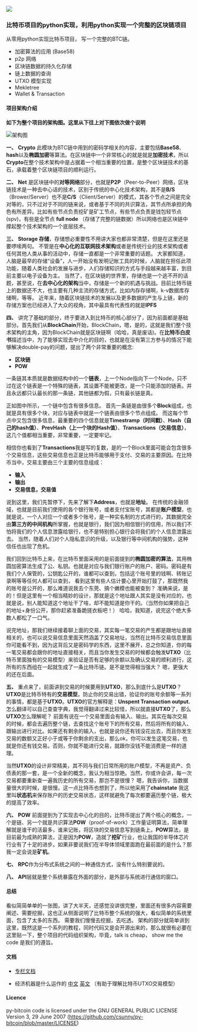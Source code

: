 
<a href="https://travis-ci.org/csunny/py-bitcoin"><img src="https://travis-ci.com/csunny/py-bitcoin.svg?branch=master" /></a>
### 比特币项目的python实现，利用python实现一个完整的区块链项目

从零用python实现比特币项目， 写一个完整的BTC链。

- 加密算法的应用 (Base58)
- p2p 网络
- 区块链数据的持久化存储
- 链上数据的查询
- UTXO 模型实现
- Mekletree 
- Wallet & Transaction



#### 项目架构介绍

**如下为整个项目的架构图。这里从下往上对下图依次做个说明**

![架构图](https://github.com/csunny/py-bitcoin/blob/master/docs/resource/img/py-bitcoin.jpeg)


**一、**  **Crypto** 此模块为BTC链中用到的密码学相关的内容，主要包括**Base58**、**hash**以及**椭圆加密**等算法。在区块链中一个非常核心的就是就是**加密技术**，所以**Crypto**在整个技术架构中是占据着一个相当重要的位置，是整个区块链技术的基石，承载着整个区块链项目的顺利运行。

**二、**  **Net** 是区块链中的**对等网络**部分，也就是**P2P**（Peer-to-Peer）网络，区块链技术是一种去中心话的技术，区别于传统的中心化技术架构，其不是**B/S**（Brower/Server）也不是**C/S**（Client/Server）的模式，其各个节点之间是完全对等的，只不过对于不同的链来说，或者基于不同的共识算法，其节点所承担的角色有所差异。比如有些节点负责挖矿是矿工节点，有些节点负责是钱包轻节点(spv)，有些是全节点 **full node** （存储了完整的链数据）所以网络也是区块链中撑起整个技术架构的一个底层技术。

**三、** **Storage 存储**，存储想必重要性不用讲大家也都非常清楚，但是在这里还是要啰嗦两句。 不管是在**中心化的互联网技术架构**或者是传统行业的技术架构或者任何其他人类从事的活动中，存储一直都是一个非常重要的话题。 大家都知道，人脑是最早的存储“设备”，人一开始没有发明记帐工具的时候，人脑就在担任此项功能，随着人类社会的发展与进步，人们存储知识的方式与手段越来越丰富，到目前主要以电子设备为主。 当然了，在区块链的世界里，存储也是一个逃不开的话题，甚至说，在**去中心化的架构**当中，存储是一个新的机遇与挑战。目前比特币链上的数据还不大，也主要有几种主流的存储方式，比如内存存储啊，k-v数据库存储啊，等等。 近年来，随着区块链技术的发展以及更多数据的产生与上链，新的存储方案也已经进入了大众的视角，其中最具有代表性的就是**IPFS**   

**四、** 讲完了基础的部分，终于要进入到比特币的核心部分了，因为前面都是基础部分。首先我们从**BlockChain**开始，BlockChain，嗯，是的，这就是我们整个技术架构的主角，因为BlockChain就是区块链啊（哈哈，真是废话)。在**比特币白皮书**描述当中，为了能够实现去中介化的目的，也就是在没有第三方参与的情况下能够解决double-pay的问题，提出了两个非常重要的概念:
- **区块链**
- **POW**

一条链其本质就是数据结构中的一个**链表**，上一个Node指向下一个Node，只不过在这个链表是一个特殊的链表，其设置不能被更改，是一个只能添加的链表。并且永远都只认最长的那一条链，其他链都为假，只有最长链是真。 

正如图中所示，一个链中包含有很多信息。 首先一条链是由很多个**Block**组成，也就是具有很多个块，对应与链表中就是一个链表由很多个节点组成。 而这每个节点中又包含很多信息，最重要的四个信息就是**Timestramp（时间戳）**、**Hash（自己的hash值）**、**PrevHash（上一个块的Hash值）**、**Transactions（交易信息）**，这几个值都相当重要，非常重要，一定要牢记。 

相信你也看到了**Transactions**我是写的复数，是的一个Block里面可能会包含很多个交易信息，这些交易信息也正是比特币能够用于支付、交易的主要原因。在比特币当中，交易主要由三个主要的信息组成：
-  **输入**  
-  **输出** 
-  **交易信息，交易值**
 
说到这里，我们先暂停下，先来了解下**Address**，也就是**地址**。 在传统的金融领域，也就是目前我们使用的各个银行账号，或者支付宝账号，其都是**账户模型**，也就是说，一个人对应一个或者多个账号，是一种实名制的方式进行的，其数据完全由**第三方的中间机构**所掌握，也就是银行，我们因为相信银行的信用，所以我们不怕将我们的个人信息泄露给银行，也不是特别担心银行会将我们的个人信息泄露出去。 当然，随着人们对个人隐私意识的升级，以及银行等中间机构的强势，这种信任也出现了危机。

我们回到比特币上来，在比特币里面采用的是前面提到的**椭圆加密的算法**，其用椭圆加密算法生成了公、私钥。也就是对应与我们银行账户的账户、密码。密码是有我们个人保管的，公钥匙公开的，谁都可以查到，包括这个账号里的钱啊、转账记录啊等等任何人都可以查到， 看到这里有些人估计要心里开始打鼓了，那既然我的账号是公开的，那么难道说我去个东莞、搞个嫩模也能被查到？ 准确来说，是的！但是这里有一个相当精妙的设计，那就是这个地址跟人其实是没有对应的，也就是说，别人能知道这个地址干了啥，却不能知道是你干的。（当然你如果把自己的地址+身份公开，那你赶紧准备跪搓衣板吧！） 哈哈，我知道，说完这个绝大多数人都松了一口气。

说完地址，那我们继续接着聊上面的交易，其实每一笔交易的产生都是跟地址直接相关的，也可以说交易信息里面天然涵盖了交易地址，当然在比特币交易信息里面你可能看不到，因为这背后又是密码学的东西，这里不展开，总之你知道，你的每一笔交易都会跟你的地址直接相关，而且当你发生交易的时候都会触发**UTXO**（比特币里面独有的交易模型）来验证是否有足够的余额以及确认交易的顺利进行，这所有的东西组在一起就生成了一条比特币链。是不是觉得相当强大？ 嗯，更强大的还在后面。

**五、** 重点来了，前面讲到交易的时候要用到**UTXO**，那么到底什么是**UTXO**？  **UTXO**是比特币特有的**交易模型**，防止你的交易出错，验证你的账号余额等一系列的事情，都是基于**UTXO**。**UTXO**的官方解释是：**Unspent Transaction output.** 怎么翻译可以自己查查字典，我觉得翻译过来比较怪，所以就直接**UTXO**了，那么**UTXO**怎么理解呢？ 前面有说在一个交易里面会有输入、输出。其实在每次交易的时候，都会去遍历整个链，去查找这个账号下的所有交易，然后将所有的输入、跟输出进行对比。如果还有剩余的输入，也就是说你还有钱没花出去，而且你发生交易的数额又正好小于或等于你剩余的支出，那么ok，你可以发生这笔交易，也就是你还有钱交易。否则，你就不能进行交易，就跟你没钱不能消费是一样的道理。

当然**UTXO**的设计非常精美，其不同与我们日常所用的账户模型，不再是资产、负债表的那一套，是一个全新的概念，我认为相当惊艳。当然，你或许会讲，每一次交易都要重新查一遍我历史的所有交易，那岂不是很慢？ 嗯，我告诉你，当数据量很大的时候，是很慢。这一点比特币也想到了，所以他采用了**chainstate** 我这里叫**状态机**来保存账户的历史交易状态，这样就避免了每次都要遍历整个链，极大的提高了效率。

**六、** **POW** 前面提到为了实现去中心化的目的，比特币提出了两个核心的概念，一个是链、另一个就是共识算法**POW**（proof-of-work）工作量证明算法，简单理解就是谁干的活最多，谁来记账，将区块的交易信息写到链条上。**POW**算法，是目前最为成熟的算法，正是因为**POW**，造就了**挖矿**行业，也让我国的半导体芯片行业有了十足的进步。如果非要说我们在半导体领域里面跑在最前面的是什么？那我一定会说是**矿机**。

**七、** **RPC**作为分布式系统之间的一种通信方式，没有什么特别要说的。 

**八、** **API**层就是整个系统暴露在外面的部分，是外部与系统进行通信的窗口。



#### 总结
看似简简单单的一张图，讲了大半天，还感觉没讲很完整，里面还有很多内容需要阐述、需要挖掘，这也正从侧面说明了比特币整个系统的强大，看似简单的系统里面，包含了太多的东西。 需要我们慢慢去挖掘，去吃透。 架构的部分就简单讲到这里，既然这是一个系列的教程，同时代码又是会开源出来的，那么就很有必要在这里贴一下，整个项目的代码组织架构，毕竟，talk is cheap， show me the code 是我们的遵旨。


#### 文档
- [专栏文档](https://xiaozhuanlan.com/eosio)

- 经济机器是什么运作的 [中文](https://v.qq.com/x/page/n0515obtcil.html) [英文](https://www.youtube.com/watch?v=PHe0bXAIuk0)  （有助于理解比特币UTXO交易模型）


#### Licence

py-bitcoin code is licensed under the GNU GENERAL PUBLIC LICENSE  Version 3, 29 June 2007 (https://github.com/csunny/py-bitcoin/blob/master/LICENSE)